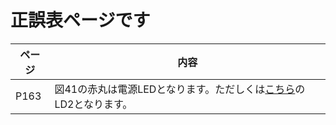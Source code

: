 # 正誤表ページです

| ページ  | 内容  |
| ---- | --- |
| P163 | 図41の赤丸は電源LEDとなります。ただしくは[こちら](image/P163_%E5%9B%B341.png)のLD2となります。    |
